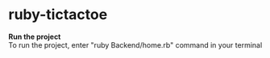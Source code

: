 # ruby-tictactoe

**Run the project** <br>
To run the project, enter "ruby Backend/home.rb" command in your terminal

